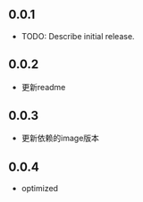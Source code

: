 ## 0.0.1

* TODO: Describe initial release.
  
## 0.0.2

* 更新readme
  
## 0.0.3

* 更新依赖的image版本
  
## 0.0.4

* optimized
